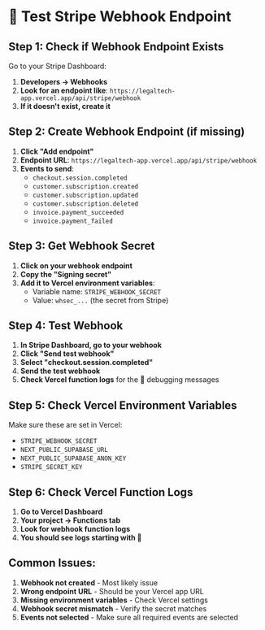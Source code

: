 # 🔧 Test Stripe Webhook Endpoint

## Step 1: Check if Webhook Endpoint Exists

Go to your Stripe Dashboard:
1. **Developers → Webhooks**
2. **Look for an endpoint like**: `https://legaltech-app.vercel.app/api/stripe/webhook`
3. **If it doesn't exist, create it**

## Step 2: Create Webhook Endpoint (if missing)

1. **Click "Add endpoint"**
2. **Endpoint URL**: `https://legaltech-app.vercel.app/api/stripe/webhook`
3. **Events to send**:
   - `checkout.session.completed`
   - `customer.subscription.created`
   - `customer.subscription.updated`
   - `customer.subscription.deleted`
   - `invoice.payment_succeeded`
   - `invoice.payment_failed`

## Step 3: Get Webhook Secret

1. **Click on your webhook endpoint**
2. **Copy the "Signing secret"**
3. **Add it to Vercel environment variables**:
   - Variable name: `STRIPE_WEBHOOK_SECRET`
   - Value: `whsec_...` (the secret from Stripe)

## Step 4: Test Webhook

1. **In Stripe Dashboard, go to your webhook**
2. **Click "Send test webhook"**
3. **Select "checkout.session.completed"**
4. **Send the test webhook**
5. **Check Vercel function logs** for the 🔔 debugging messages

## Step 5: Check Vercel Environment Variables

Make sure these are set in Vercel:
- `STRIPE_WEBHOOK_SECRET`
- `NEXT_PUBLIC_SUPABASE_URL`
- `NEXT_PUBLIC_SUPABASE_ANON_KEY`
- `STRIPE_SECRET_KEY`

## Step 6: Check Vercel Function Logs

1. **Go to Vercel Dashboard**
2. **Your project → Functions tab**
3. **Look for webhook function logs**
4. **You should see logs starting with 🔔**

## Common Issues:

1. **Webhook not created** - Most likely issue
2. **Wrong endpoint URL** - Should be your Vercel app URL
3. **Missing environment variables** - Check Vercel settings
4. **Webhook secret mismatch** - Verify the secret matches
5. **Events not selected** - Make sure all required events are selected
